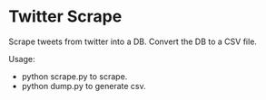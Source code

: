 # Twitter Scrape

Scrape tweets from twitter into a DB.  Convert the DB to a CSV file.

Usage:

* python scrape.py to scrape.
* python dump.py to generate csv.